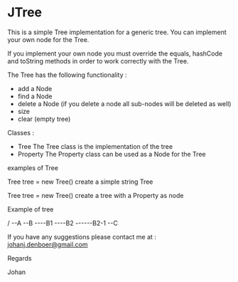 JTree
=====

This is a simple Tree implementation for a generic tree. You can implement your
own node for the Tree. 

If you implement your own node you must override the
equals, hashCode and toString methods in order to work correctly with the Tree.

The Tree has the following functionality :
- add a Node
- find a Node
- delete a Node (if you delete a node all sub-nodes will be deleted as well)
- size
- clear (empty tree) 

Classes :
- Tree 
  The Tree class is the implementation of the tree
- Property
  The Property class can be used as a Node for the Tree

examples of Tree

Tree<String> tree = new Tree<String>() create a simple string Tree

Tree<Property> tree = new Tree<Property>() create a tree with a Property as node

Example of tree

/
--A
--B
----B1
----B2
------B2-1
--C

If you have any suggestions please contact me at : johanj.denboer@gmail.com

Regards

Johan




